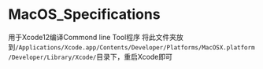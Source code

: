 # MacOS_Specifications
用于Xcode12编译Commond line Tool程序
将此文件夹放到`/Applications/Xcode.app/Contents/Developer/Platforms/MacOSX.platform/Developer/Library/Xcode/`目录下，重启Xcode即可
